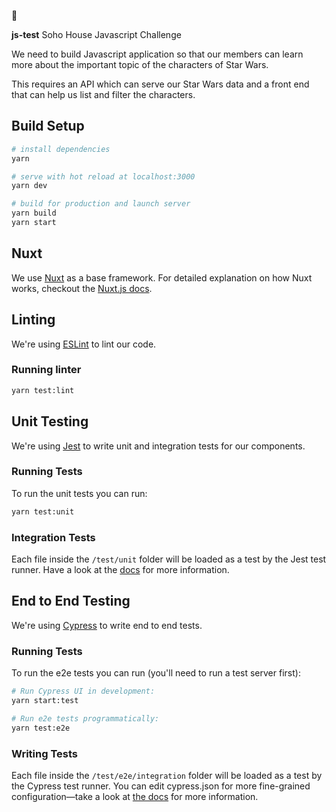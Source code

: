 🚀

**js-test** Soho House Javascript Challenge

We need to build Javascript application so that our members can learn more about the important topic of the characters of Star Wars.

This requires an API which can serve our Star Wars data and a front end that can help us list and filter the characters.


## Build Setup

``` bash
# install dependencies
yarn

# serve with hot reload at localhost:3000
yarn dev

# build for production and launch server
yarn build
yarn start
```

## Nuxt

We use [Nuxt](https://github.com/nuxt/nuxt.js) as a base framework. For detailed explanation on how Nuxt works, checkout the [Nuxt.js docs](https://nuxtjs.org/guide).


## Linting

We're using [ESLint](https://eslint.org/) to lint our code.

### Running linter

```bash
yarn test:lint
```

## Unit Testing

We're using [Jest](https://facebook.github.io/jest/) to write unit and integration tests for our components. 

### Running Tests

To run the unit tests you can run:

```bash
yarn test:unit
```

### Integration Tests

Each file inside the `/test/unit` folder will be loaded as a test by the Jest test runner. Have a look at the [docs](https://facebook.github.io/jest/docs) for more information.

## End to End Testing

We're using [Cypress](https://cypress.io/) to write end to end tests.

### Running Tests

To run the e2e tests you can run (you'll need to run a test server first):

```bash
# Run Cypress UI in development:
yarn start:test 

# Run e2e tests programmatically:
yarn test:e2e
```

### Writing Tests

Each file inside the `/test/e2e/integration` folder will be loaded as a test by the Cypress test runner. You can edit cypress.json for more fine-grained configuration—take a look at [the docs](https://docs.cypress.io/) for more information.

